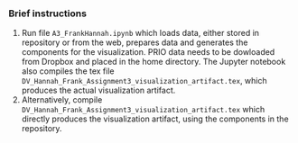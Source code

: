 ### Brief instructions
1. Run file `A3_FrankHannah.ipynb` which loads data, either stored in repository or from the web, prepares data and generates the components for the visualization. PRIO data needs to be dowloaded from Dropbox and placed in the home directory. The Jupyter notebook also compiles the tex file `DV_Hannah_Frank_Assignment3_visualization_artifact.tex`, which produces the actual visualization artifact. 
2. Alternatively, compile `DV_Hannah_Frank_Assignment3_visualization_artifact.tex` which directly produces the visualization artifact, using the components in the repository.
